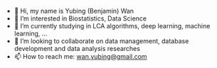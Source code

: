 - 👋 Hi, my name is Yubing (Benjamin) Wan
- 👀 I’m interested in Biostatistics, Data Science 
- 🌱 I’m currently studying in LCA algorithms, deep learning, machine learning, ... 
- 💞️ I’m looking to collaborate on data management, database development and data analysis researches 
- 📫 How to reach me: wan.yubing@gmail.com

<!---
YubingWan/YubingWan is a ✨ special ✨ repository because its `README.md` (this file) appears on your GitHub profile.
You can click the Preview link to take a look at your changes.
--->
